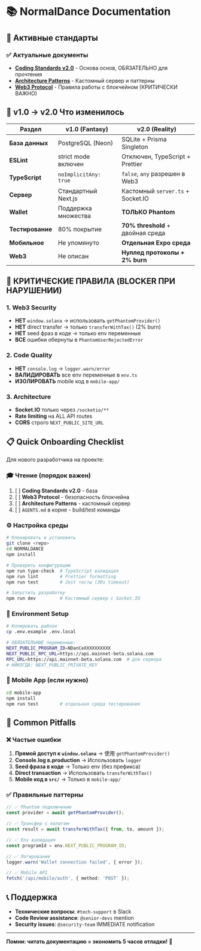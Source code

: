 # 📚 NormalDance Documentation

## 🎯 Активные стандарты

### ✅ Актуальные документы
- **[Coding Standards v2.0](./NORMALDANCE_Coding_Standards_v2.0.md)** - Основа основ, ОБЯЗАТЕЛЬНО для прочтения
- **[Architecture Patterns](./ARCHITECTURE_PATTERNS.md)** - Кастомный сервер и паттерны
- **[Web3 Protocol](./WEB3_PROTOCOL.md)** - Правила работы с блокчейном (КРИТИЧЕСКИ ВАЖНО)

## 🔄 v1.0 → v2.0 Что изменилось

| Раздел | v1.0 (Fantasy) | v2.0 (Reality) |
|--------|----------------|----------------|
| **База данных** | PostgreSQL (Neon) | SQLite + Prisma Singleton |
| **ESLint** | strict mode включен | Отключен, TypeScript + Prettier |
| **TypeScript** | `noImplicitAny: true` | `false`, `any` разрешен в Web3 |
| **Сервер** | Стандартный Next.js | Кастомный `server.ts` + Socket.IO |
| **Wallet** | Поддержка множества | **ТОЛЬКО Phantom** |
| **Тестирование** | 80% покрытие | **70% threshold** + двойная среда |
| **Мобильное** | Не упомянуто | **Отдельная Expo среда** |
| **Web3** | Не описан | **Нуллед протоколы + 2% burn** |

## 🚨 КРИТИЧЕСКИЕ ПРАВИЛА (BLOCKER ПРИ НАРУШЕНИИ)

### 1. Web3 Security
- **НЕТ** `window.solana` → использовать `getPhantomProvider()`
- **НЕТ** direct transfer → только `transferWithTax()` (2% burn)
- **НЕТ** seed фраз в коде → только env переменные
- **ВСЕ** ошибки обернуты в `PhantomUserRejectedError`

### 2. Code Quality
- **НЕТ** `console.log` → `logger.warn/error`
- **ВАЛИДИРОВАТЬ** все env переменные в `env.ts`
- **ИЗОЛИРОВАТЬ** mobile код в `mobile-app/`

### 3. Architecture
- **Socket.IO** только через `/socketio/**`
- **Rate limiting** на ALL API routes
- **CORS** строго `NEXT_PUBLIC_SITE_URL`

## 📋 Quick Onboarding Checklist

Для нового разработчика на проекте:

### 🎓 Чтение (порядок важен)
1. [ ] **Coding Standards v2.0** - база
2. [ ] **Web3 Protocol** - безопасность блокчейна
3. [ ] **Architecture Patterns** - кастомный сервер
4. [ ] `AGENTS.md` в корне - build/test команды

### ⚙️ Настройка среды
```bash
# Клонировать и установить
git clone <repo>
cd NORMALDANCE
npm install

# Проверить конфигурацию
npm run type-check  # TypeScript валидация
npm run lint        # Prettier formatting
npm run test        # Jest тесты (30s timeout)

# Запустить разработку
npm run dev         # Кастомный сервер с Socket.IO
```

### 🔐 Environment Setup
```bash
# Копировать шаблон
cp .env.example .env.local

# ОБЯЗАТЕЛЬНЫЕ переменные:
NEXT_PUBLIC_PROGRAM_ID=NDanCeXXXXXXXXXX
NEXT_PUBLIC_RPC_URL=https://api.mainnet-beta.solana.com
RPC_URL=https://api.mainnet-beta.solana.com  # для сервера
# НИКОГДА: NEXT_PUBLIC_PRIVATE_KEY
```

### 📱 Mobile App (если нужно)
```bash
cd mobile-app
npm install
npm run test        # отдельная среда тестирования
```

## 🐛 Common Pitfalls

### ❌ Частые ошибки
1. **Прямой доступ к `window.solana`** → 使用 `getPhantomProvider()`
2. **Console.log в.production** → Использовать `logger`
3. **Seed фраза в коде** → Только env (без префикса)
4. **Direct transaction** → Использовать `transferWithTax()`
5. **Mobile код в `src/`** → Только в `mobile-app/`

### ✅ Правильные паттерны
```typescript
// ✅ Phantom подключение
const provider = await getPhantomProvider();

// ✅ Трансфер с налогом
const result = await transferWithTax({ from, to, amount });

// ✅ Env валидация
const programId = env.NEXT_PUBLIC_PROGRAM_ID;

// ✅ Логирование
logger.warn('Wallet connection failed', { error });

// ✅ Mobile API
fetch('/api/mobile/auth', { method: 'POST' });
```

## 📞 Поддержка

- **Технические вопросы**: `#tech-support` в Slack
- **Code Review assistance**: `@senior-devs` mention
- **Security issues**: `@security-team` IMMEDIATE notification

---

**Помни: читать документацию = экономить 5 часов отладки!** 💪
